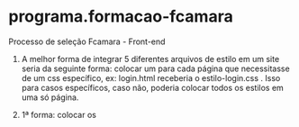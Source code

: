 # programa.formacao-fcamara
Processo de seleção Fcamara - Front-end

1) A melhor forma de integrar 5 diferentes arquivos de estilo em um site seria da seguinte forma: colocar um <link> para cada página que necessitasse de um css específico, ex: 
login.html receberia o estilo-login.css .
Isso para casos específicos, caso não, poderia colocar todos os estilos em uma só página.

2) 1ª forma: colocar os <script> no final da página.
  2ª forma: otimizar os códigos css, tornando eles mais pequenos e mais conciso.
  3ª forma: utilizar arquivos de estilos e de escripts em diretórios separados da página, pois assim os mesmos ficam em cache no browser, diminuindo os pedidos HTTP.
  
  3) Uma das ferramentas seria o Loadster, w3c validator, porém conheço também o NeoLoad.
  
  4) Os blocos de construção de uma página HTML5 são: head, body, e dentro desses os principais são HEADER,
 FOOTER,
 NAV,
 ASIDE,
 ARTICLE,
 SECTION.
 
 5) A principal diferença entre os métodos GET e POST são a questão da visibilidade, em quanto o método GET a informação é anexada na URL e visível aos que estão acessando o site o método POST é enviado e encapsulado no corpo da requisição HTTP e não pode ser vista. 
